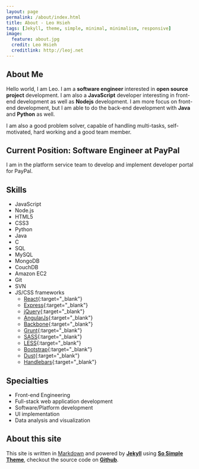 ```yaml
---
layout: page
permalink: /about/index.html
title: About - Leo Hsieh
tags: [Jekyll, theme, simple, minimal, minimalism, responsive]
image:
  feature: about.jpg
  credit: Leo Hsieh
  creditlink: http://leoj.net
---
```


## About Me

Hello world, I am Leo. I am a **software engineer** interested in **open source project** development. I am also a **JavaScript** developer interesting in front-end development as well as **Nodejs** development. I am more focus on front-end development, but I am able to do the back-end development with **Java** and **Python** as well.

I am also a good problem solver, capable of handling multi-tasks, self-motivated, hard working and a good team member.

## Current Position: Software Engineer at PayPal

I am in the platform service team to develop and implement developer portal for PayPal.

## Skills

* JavaScript
* Node.js
* HTML5
* CSS3
* Python
* Java
* C
* SQL
* MySQL
* MongoDB
* CouchDB
* Amazon EC2
* Git
* SVN
* JS/CSS frameworks
  * [React](http://facebook.github.io/react){:target="_blank"}
  * [Express](http://expressjs.com){:target="_blank"}
  * [jQuery](http://jquery.com){:target="_blank"}
  * [AngularJs](http://angularjs.org){:target="_blank"}
  * [Backbone](http://backbonejs.org){:target="_blank"}
  * [Grunt](http://gruntjs.com){:target="_blank"}
  * [SASS](http://sass-lang.com){:target="_blank"}
  * [LESS](http://lesscss.org){:target="_blank"}
  * [Bootstrap](http://getbootstrap.com){:target="_blank"}
  * [Dust](http://linkedin.github.io/dustjs){:target="_blank"}
  * [Handlebars](http://handlebarsjs.com){:target="_blank"}

## Specialties

* Front-end Engineering
* Full-stack web application development
* Software/Platform development
* UI implementation
* Data analysis and visualization

## About this site

This site is written in [Markdown](http://daringfireball.net/projects/markdown) and powered by [**Jekyll**](http://jekyllrb.com) using [**So Simple Theme**](https://github.com/mmistakes/so-simple-theme), checkout the source code on [**Github**](http://github.com/LeoAJ/leoaj.github.com).
